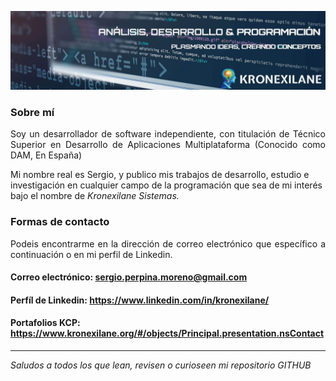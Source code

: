 ![Banner](/img/banner.png)

### Sobre mí
<p align="justify">
Soy un desarrollador de software independiente, con titulación de Técnico Superior en Desarrollo de Aplicaciones Multiplataforma (Conocido como DAM, En España) 

Mi nombre real es Sergio, y publico mis trabajos de desarrollo, estudio e investigación en cualquier campo de la programación que sea de mi interés bajo el nombre de <i>Kronexilane Sistemas.</i>
</p>

### Formas de contacto

<p align="justify">
Podeis encontrarme en la dirección de correo electrónico que específico a continuación o en mi perfil de Linkedin.

</p>

#### Correo electrónico: sergio.perpina.moreno@gmail.com
#### Perfíl de Linkedin: https://www.linkedin.com/in/kronexilane/
#### Portafolios KCP: https://www.kronexilane.org/#/objects/Principal.presentation.nsContact
<hr>
<em>Saludos a todos los que lean, revisen o curioseen mi repositorio GITHUB
</em>

